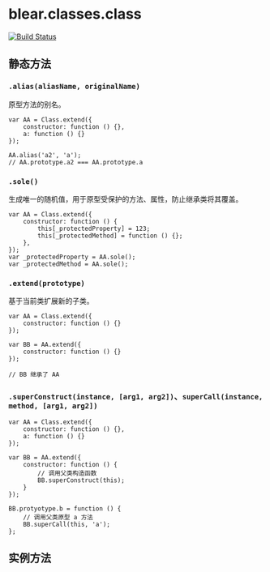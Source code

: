 # blear.classes.class

[![Build Status][travis-img]][travis-url] 

[travis-img]: https://travis-ci.org/blearjs/blear.classes.class.svg?branch=master
[travis-url]: https://travis-ci.org/blearjs/blear.classes.class


## 静态方法

### `.alias(aliasName, originalName)`
原型方法的别名。
```
var AA = Class.extend({
    constructor: function () {},
    a: function () {}
});

AA.alias('a2', 'a');
// AA.prototype.a2 === AA.prototype.a
```

### `.sole()`
生成唯一的随机值，用于原型受保护的方法、属性，防止继承类将其覆盖。
```
var AA = Class.extend({
    constructor: function () {
        this[_protectedProperty] = 123;
        this[_protectedMethod] = function () {};
    },
});
var _protectedProperty = AA.sole();
var _protectedMethod = AA.sole();
```

### `.extend(prototype)` 
基于当前类扩展新的子类。
```
var AA = Class.extend({
    constructor: function () {}
});

var BB = AA.extend({
    constructor: function () {}
});

// BB 继承了 AA
```

### `.superConstruct(instance, [arg1, arg2])`、`superCall(instance, method, [arg1, arg2])`
```
var AA = Class.extend({
    constructor: function () {},
    a: function () {}
});

var BB = AA.extend({
    constructor: function () {
        // 调用父类构造函数
        BB.superConstruct(this);
    }
});

BB.protyotype.b = function () {
    // 调用父类原型 a 方法
    BB.superCall(this, 'a');
};
```

## 实例方法
